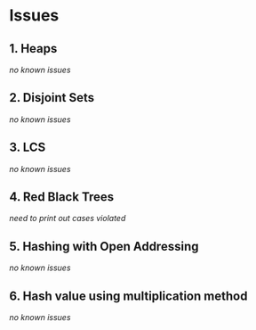 # Issues

## 1. Heaps
_no known issues_

## 2. Disjoint Sets
_no known issues_

## 3. LCS
_no known issues_

## 4. Red Black Trees
_need to print out cases violated_

## 5. Hashing with Open Addressing
_no known issues_

## 6. Hash value using multiplication method
_no known issues_